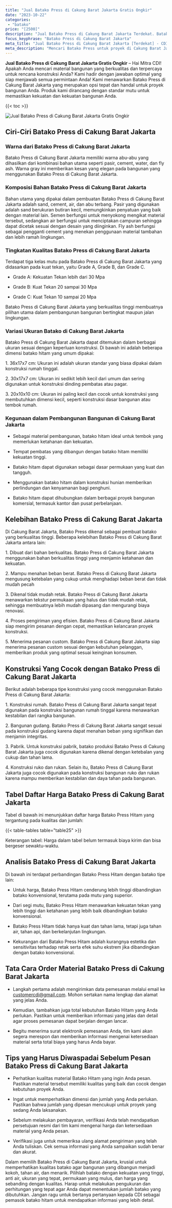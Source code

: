 ```yaml
---
title: "Jual Batako Press di Cakung Barat Jakarta Gratis Ongkir"
date: "2023-10-22"
categories:
 - "batako"
price: "[2500]"
description: "Jual Batako Press di Cakung Barat Jakarta Terdekat. Batako Press ini sering dipakai dalam proyek pembangunan sebagai bahan bangunan yang kuat dan berkualitas. Silakan hubungi kami untuk informasi lebih lanjut."
focus_keyphrase: "Batako Press di Cakung Barat Jakarta"
meta_title: "Jual Batako Press di Cakung Barat Jakarta [Terdekat] - CDI"
meta_description: "Mencari Batako Press untuk proyek di Cakung Barat Jakarta? Kami memiliki Batako Press berkualitas untuk material dinding. Raih penawaran terbaik sekarang."
---
```


**Jual Batako Press di Cakung Barat Jakarta Gratis Ongkir** – Hai Mitra CDI! Apakah Anda mencari material bangunan yang berkualitas dan terpercaya untuk rencana konstruksi Anda? Kami hadir dengan jawaban optimal yang siap menjawab semua permintaan Anda! Kami menawarkan Batako Press di Cakung Barat Jakarta yang merupakan opsi tepat dan handal untuk proyek bangunan Anda. Produk kami dirancang dengan standar mutu untuk memastikan kekuatan dan kekuatan bangunan Anda.

{{< toc >}}

![Jual Batako Press di Cakung Barat Jakarta Gratis Ongkir](/images/batako/batako-press-09.jpg)

## Ciri-Ciri Batako Press di Cakung Barat Jakarta

### Warna dari Batako Press di Cakung Barat Jakarta

Batako Press di Cakung Barat Jakarta memiliki warna abu-abu yang dihasilkan dari kombinasi bahan utama seperti pasir, cement, water, dan fly ash. Warna gray ini memberikan kesan yang elegan pada bangunan yang menggunakan Batako Press di Cakung Barat Jakarta.

### Komposisi Bahan Batako Press di Cakung Barat Jakarta

Bahan utama yang dipakai dalam pembuatan Batako Press di Cakung Barat Jakarta adalah sand, cement, air, dan abu terbang. Pasir yang digunakan adalah sand berukuran butiran kecil, memungkinkan penyatuan yang baik dengan material lain. Semen berfungsi untuk menyokong mengikat material tersebut, sedangkan air berfungsi untuk menciptakan campuran sehingga dapat dicetak sesuai dengan desain yang diinginkan. Fly ash berfungsi sebagai pengganti cement yang menekan penggunaan material tambahan dan lebih ramah lingkungan.

### Tingkatan Kualitas Batako Press di Cakung Barat Jakarta

Terdapat tiga kelas mutu pada Batako Press di Cakung Barat Jakarta yang didasarkan pada kuat tekan, yaitu Grade A, Grade B, dan Grade C.

*   Grade A: Kekuatan Tekan lebih dari 30 Mpa

*   Grade B: Kuat Tekan 20 sampai 30 Mpa

*   Grade C: Kuat Tekan 10 sampai 20 Mpa

Batako Press di Cakung Barat Jakarta yang berkualitas tinggi membuatnya pilihan utama dalam pembangunan bangunan bertingkat maupun jalan lingkungan.

### Variasi Ukuran Batako di Cakung Barat Jakarta

Batako Press di Cakung Barat Jakarta dapat ditemukan dalam berbagai ukuran sesuai dengan keperluan konstruksi. Di bawah ini adalah beberapa dimensi batako hitam yang umum dipakai:

1\. 36x17x7 cm: Ukuran ini adalah ukuran standar yang biasa dipakai dalam konstruksi rumah tinggal.

2\. 30x17x7 cm: Ukuran ini sedikit lebih kecil dari umum dan sering digunakan untuk konstruksi dinding pembatas atau pagar.

3\. 20x10x10 cm: Ukuran ini paling kecil dan cocok untuk konstruksi yang membutuhkan dimensi kecil, seperti konstruksi dasar bangunan atau tembok rumah.

### Kegunaan dalam Pembangunan Bangunan di Cakung Barat Jakarta

*   Sebagai material pembangunan, batako hitam ideal untuk tembok yang memerlukan ketahanan dan kekuatan.

*   Tempat pembatas yang dibangun dengan batako hitam memiliki kekuatan tinggi.

*   Batako hitam dapat digunakan sebagai dasar permukaan yang kuat dan tangguh.

*   Menggunakan batako hitam dalam konstruksi hunian memberikan perlindungan dan kenyamanan bagi penghuni.

*   Batako hitam dapat dihubungkan dalam berbagai proyek bangunan komersial, termasuk kantor dan pusat perbelanjaan.

## Kelebihan Batako Press di Cakung Barat Jakarta

Di Cakung Barat Jakarta, Batako Press dikenal sebagai pembuat batako yang berkualitas tinggi. Beberapa kelebihan Batako Press di Cakung Barat Jakarta antara lain:

1\.  Dibuat dari bahan berkualitas. Batako Press di Cakung Barat Jakarta menggunakan bahan berkualitas tinggi yang menjamin ketahanan dan kekuatan.

2\.  Mampu menahan beban berat. Batako Press di Cakung Barat Jakarta mengusung ketebalan yang cukup untuk menghadapi beban berat dan tidak mudah pecah

3\.  Dikenal tidak mudah retak. Batako Press di Cakung Barat Jakarta menawarkan tekstur permukaan yang halus dan tidak mudah retak, sehingga membuatnya lebih mudah dipasang dan mengurangi biaya renovasi.

4\.  Proses pengiriman yang efisien. Batako Press di Cakung Barat Jakarta siap mengirim pesanan dengan cepat, memastikan kelancaran proyek konstruksi.

5\.  Menerima pesanan custom. Batako Press di Cakung Barat Jakarta siap menerima pesanan custom sesuai dengan kebutuhan pelanggan, memberikan produk yang optimal sesuai keinginan konsumen.

## Konstruksi Yang Cocok dengan Batako Press di Cakung Barat Jakarta

Berikut adalah beberapa tipe konstruksi yang cocok menggunakan Batako Press di Cakung Barat Jakarta:

1\.  Konstruksi rumah. Batako Press di Cakung Barat Jakarta sangat tepat digunakan pada konstruksi bangunan rumah tinggal karena menawarkan kestabilan dari rangka bangunan.

2\.  Bangunan gudang. Batako Press di Cakung Barat Jakarta sangat sesuai pada konstruksi gudang karena dapat menahan beban yang signifikan dan menjamin integritas.

3\.  Pabrik. Untuk konstruksi pabrik, batako produksi Batako Press di Cakung Barat Jakarta juga cocok digunakan karena dikenal dengan ketebalan yang cukup dan tahan lama.

4\.  Konstruksi ruko dan rukan. Selain itu, Batako Press di Cakung Barat Jakarta juga cocok digunakan pada konstruksi bangunan ruko dan rukan karena mampu memberikan kestabilan dan daya tahan pada bangunan.

## Tabel Daftar Harga Batako Press di Cakung Barat Jakarta

Tabel di bawah ini menunjukkan daftar harga Batako Press Hitam yang tergantung pada kualitas dan jumlah:

{{< table-tables table="table25" >}}

Keterangan tabel: Harga dalam tabel belum termasuk biaya kirim dan bisa bergeser sewaktu-waktu.

## Analisis Batako Press di Cakung Barat Jakarta

Di bawah ini terdapat perbandingan Batako Press Hitam dengan batako tipe lain:

*   Untuk harga, Batako Press Hitam cenderung lebih tinggi dibandingkan batako konvensional, terutama pada mutu yang superior.

*   Dari segi mutu, Batako Press Hitam menawarkan kekuatan tekan yang lebih tinggi dan ketahanan yang lebih baik dibandingkan batako konvensional.

*   Batako Press Hitam tidak hanya kuat dan tahan lama, tetapi juga tahan air, tahan api, dan berkelanjutan lingkungan.

*   Kekurangan dari Batako Press Hitam adalah kurangnya estetika dan sensitivitas terhadap retak serta efek suhu ekstrem jika dibandingkan dengan batako konvensional.

## Tata Cara Order Material Batako Press di Cakung Barat Jakarta

*   Langkah pertama adalah mengirimkan data pemesanan melalui email ke customercdi@gmail.com. Mohon sertakan nama lengkap dan alamat yang jelas Anda.

*   Kemudian, tambahkan juga total kebutuhan Batako Hitam yang Anda perlukan. Pastikan untuk memberikan informasi yang jelas dan detail agar proses pemesanan dapat berjalan dengan lancar.

*   Begitu menerima surat elektronik pemesanan Anda, tim kami akan segera merespon dan memberikan informasi mengenai ketersediaan material serta total biaya yang harus Anda bayar.

## Tips yang Harus Diwaspadai Sebelum Pesan Batako Press di Cakung Barat Jakarta

*   Perhatikan kualitas material Batako Hitam yang ingin Anda pesan. Pastikan material tersebut memiliki kualitas yang baik dan cocok dengan kebutuhan proyek Anda.

*   Ingat untuk memperhatikan dimensi dan jumlah yang Anda perlukan. Pastikan bahwa jumlah yang dipesan mencukupi untuk proyek yang sedang Anda laksanakan.

*   Sebelum melakukan pembayaran, verifikasi Anda telah mendapatkan persetujuan resmi dari tim kami mengenai harga dan ketersediaan material yang Anda pesan.

*   Verifikasi juga untuk memeriksa ulang alamat pengiriman yang telah Anda tuliskan. Cek semua informasi yang Anda sampaikan sudah benar dan akurat.

Dalam memilih Batako Press di Cakung Barat Jakarta, krusial untuk memperhatikan kualitas batako agar bangunan yang dibangun menjadi kokoh, tahan air, dan menarik. Pilihlah batako dengan kekuatan yang tinggi, anti air, ukuran yang tepat, permukaan yang mulus, dan harga yang sebanding dengan kualitas. Harap untuk melakukan pengukuran dan perhitungan yang tepat agar Anda dapat menentukan jumlah batako yang dibutuhkan. Jangan ragu untuk bertanya pertanyaan kepada CDI sebagai pemasok batako hitam untuk mendapatkan informasi yang lebih detail.